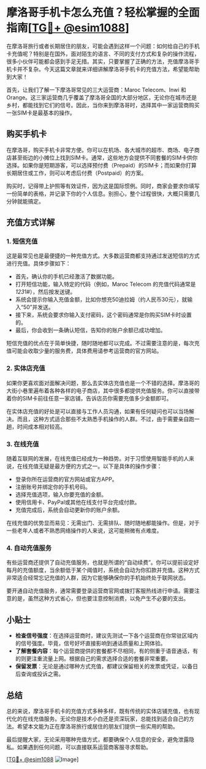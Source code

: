 # 摩洛哥手机卡怎么充值？轻松掌握的全面指南[[TG💪+ @esim1088](https://t.me/s/esim1088)]

在摩洛哥旅行或者长期居住的朋友，可能会遇到这样一个问题：如何给自己的手机卡充值呢？特别是在国外，面对陌生的语言、不同的支付方式和复杂的操作流程，很多小伙伴可能都会感到手足无措。其实，只要掌握了正确的方法，充值摩洛哥手机卡并不复杂。今天这篇文章就来详细讲解摩洛哥手机卡的充值方法，希望能帮助到大家！

首先，让我们了解一下摩洛哥常见的三大运营商：Maroc Telecom、Inwi 和 Orange。这三家运营商几乎覆盖了摩洛哥全国的大部分地区，无论你在城市还是乡村，都能找到它们的信号。因此，当你来到摩洛哥时，选择其中一家运营商购买一张SIM卡是最基本的操作。

## 购买手机卡

在摩洛哥，购买手机卡非常方便。你可以在机场、各大城市的超市、商场、电子商店甚至街边的小摊位上找到SIM卡。通常，这些地方会提供不同套餐的SIM卡供你选择。如果你是短期游客，可以选择预付费（Prepaid）的SIM卡；而如果你打算长期居住或工作，则可以考虑后付费（Postpaid）的方案。

购买时，记得带上护照等有效证件，因为这是国际惯例。同时，商家会要求你填写一份简单的表格，并记录下你的个人信息。别担心，整个过程很快，大概只需要几分钟就能搞定。

## 充值方式详解

### 1. 短信充值

这是最常见也是最便捷的一种充值方式。大多数运营商都支持通过发送短信的方式进行充值。具体步骤如下：

- 首先，确认你的手机已经激活了数据功能。
- 打开短信功能，输入特定的代码（例如，Maroc Telecom 的充值代码通常是 *123*1#），然后按发送键。
- 系统会提示你输入充值金额，比如你想充50迪拉姆（约人民币30元），就输入“50”并发送。
- 接下来，系统会要求你输入支付密码，这个密码通常是你购买SIM卡时设置的。
- 最后，你会收到一条确认短信，告知你的账户余额已成功增加。

短信充值的优点在于简单快捷，随时随地都可以完成。不过需要注意的是，每次充值可能会收取少量的服务费，具体费用请参考运营商的官方网站。

### 2. 实体店充值

如果你更喜欢面对面解决问题，那么去实体店充值也是一个不错的选择。摩洛哥的大街小巷里遍布着各种各样的电子商店，其中很多都提供充值服务。你可以直接带着你的SIM卡前往任意一家店铺，告诉店员你需要充值多少金额即可。

在实体店充值的好处是可以直接与工作人员沟通，如果有任何疑问也可以当场解决。而且，这种方式适合那些不太熟悉手机操作的人群。不过，由于需要亲自跑一趟，时间成本相对较高。

### 3. 在线充值

随着互联网的发展，在线充值已经成为一种趋势。对于习惯使用智能手机的人来说，在线充值无疑是最方便的方式之一。以下是具体的操作步骤：

- 登录你所在运营商的官方网站或官方APP。
- 注册账号并绑定你的手机号码。
- 选择充值选项，输入你要充值的金额。
- 使用信用卡、PayPal或其他在线支付平台完成付款。
- 充值完成后，系统会自动更新你的账户余额。

在线充值的优势显而易见：无需出门、无需排队、随时随地都能操作。但是，对于一些老年人或者不熟悉网络操作的人来说，这可能稍微有点难度。

### 4. 自动充值服务

有些运营商还提供了自动充值服务，也就是所谓的“自动续费”。你可以提前设定好每月的充值额度，当余额低于某个阈值时，系统会自动为你扣款并充值。这种方式非常适合经常忘记充值的人群，因为它能够确保你的手机始终处于联网状态。

要开通自动充值服务，通常需要登录运营商官网或拨打客服热线进行申请。需要注意的是，虽然这种方式省心，但也要注意控制消费，以免产生不必要的支出。

## 小贴士

- **检查信号强度**：在选择运营商时，建议先测试一下各个运营商在你常驻区域内的信号强度。毕竟，信号好坏直接影响到通话质量和上网体验。
- **了解套餐内容**：每个运营商提供的套餐都不尽相同，有的侧重于语音通话，有的则更注重流量上网。根据自己的需求选择合适的套餐非常重要。
- **保留发票**：无论是通过哪种方式充值，都建议保留相关的发票或凭证，以备日后查询或投诉之需。

## 总结

总的来说，摩洛哥手机卡的充值方式多种多样，既有传统的实体店铺充值，也有现代化的在线充值服务。无论你是技术小白还是资深玩家，总能找到适合自己的方法。希望本文能为正在摩洛哥旅行或居住的朋友们提供一些实用的帮助。

最后提醒大家，无论采用哪种充值方式，都要确保个人信息的安全，避免泄露隐私。如果遇到任何问题，可以直接联系运营商客服寻求帮助。

[[TG💪+ @esim1088](https://t.me/s/esim1088) ![Image](https://i.postimg.cc/4NQfJmqS/Snipaste-2025-05-13-00-14-12.png)]